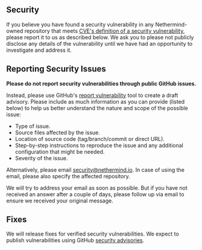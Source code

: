 
## Security

If you believe you have found a security vulnerability in any Nethermind-owned repository that meets [CVE's definition of a security vulnerability](https://www.cve.org/ResourcesSupport/Glossary?activeTerm=glossaryVulnerability), please report it to us as described below.
We ask you to please not publicly disclose any details of the vulnerability until we have had an opportunity to investigate and address it.

## Reporting Security Issues

**Please do not report security vulnerabilities through public GitHub issues.**

Instead, please use GitHub's [report vulnerability](https://github.com/NethermindEth/frida-hotstuff/security/advisories/new) tool to create a draft advisory.
Please include as much information as you can provide (listed below) to help us better understand the nature and scope of the possible issue:

* Type of issue.
* Source files affected by the issue.
* Location of source code (tag/branch/commit or direct URL).
* Step-by-step instructions to reproduce the issue and any additional configuration that might be needed.
* Severity of the issue.

Alternatively, please email [security@nethermind.io](mailto:security@nethermind.io).
In case of using the email, please also specify the affected repository.

We will try to address your email as soon as possible.
But if you have not received an answer after a couple of days, please follow up via email to ensure we received your original message.

## Fixes

We will release fixes for verified security vulnerabilities.
We expect to publish vulnerabilities using GitHub [security advisories](https://github.com/NethermindEth/frida-hotstuff/security/advisories).
